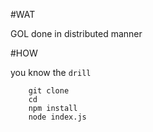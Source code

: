 #WAT

GOL done in distributed manner

#HOW

you know the `drill`

```
    git clone
    cd
    npm install
    node index.js
```
